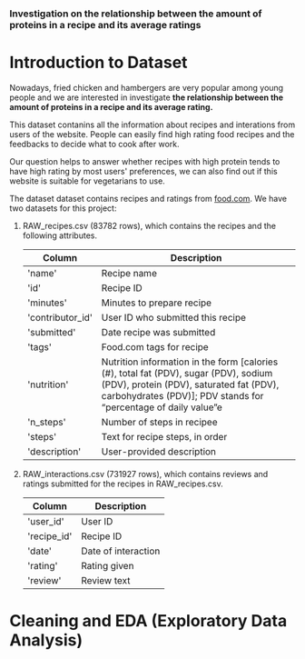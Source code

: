 ### Investigation on the relationship between the amount of proteins in a recipe and its average ratings

# Introduction to Dataset

Nowadays, fried chicken and hambergers are very popular among young people and we are interested in investigate **the relationship between the amount of proteins in a recipe and its average rating.**

This dataset contanins all the information about recipes and interations from users of the website. People can easily find high rating food recipes and the feedbacks to decide what to cook after work.

Our question helps to answer whether recipes with high protein tends to have high rating by most users' preferences, we can also find out if this website is suitable for vegetarians to use.

The dataset dataset contains recipes and ratings from [food.com](https://www.food.com/).
We have two datasets for this project:

1. RAW_recipes.csv (83782 rows), which contains the recipes and the following attributes.

   | Column           | Description                                                  |
   | ---------------- | ------------------------------------------------------------ |
   | 'name'           | Recipe name                                                  |
   | 'id'             | Recipe ID                                                    |
   | 'minutes'        | Minutes to prepare recipe                                    |
   | 'contributor_id' | User ID who submitted this recipe                            |
   | 'submitted'      | Date recipe was submitted                                    |
   | 'tags'           | Food.com tags for recipe                                     |
   | 'nutrition'      | Nutrition information in the form [calories (#), total fat (PDV), sugar (PDV), sodium (PDV), protein (PDV), saturated fat (PDV), carbohydrates (PDV)]; PDV stands for “percentage of daily value”e |
   | 'n_steps'        | Number of steps in recipee                                   |
   | 'steps'          | Text for recipe steps, in order                              |
   | 'description'    | User-provided description                                    |

2. RAW_interactions.csv (731927 rows), which contains reviews and ratings submitted for the recipes in RAW_recipes.csv.

   | Column      | Description         |
   | ----------- | ------------------- |
   | 'user_id'   | User ID             |
   | 'recipe_id' | Recipe ID           |
   | 'date'      | Date of interaction |
   | 'rating'    | Rating given        |
   | 'review'    | Review text         |

# Cleaning and EDA (Exploratory Data Analysis)

